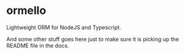 # ormello
Lightweight ORM for NodeJS and Typescript.

And some other stuff goes here just to make sure it is picking 
up the README file in the docs.